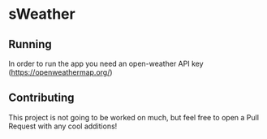 # sWeather

## Running
In order to run the app you need an open-weather API key (https://openweathermap.org/)

## Contributing
This project is not going to be worked on much, but feel free to open a Pull Request with any cool additions!
